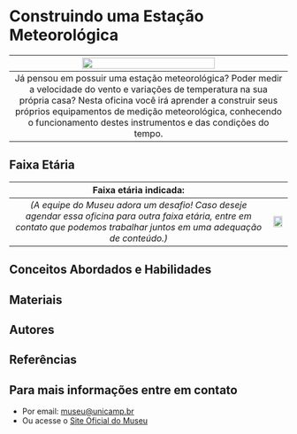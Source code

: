 # Construindo uma Estação Meteorológica

|<img src="eco.png" width="70%" height="70%"> |
|:-------------:|
| Já pensou em possuir uma estação meteorológica? Poder medir a velocidade do vento e variações de temperatura na sua própria casa? Nesta oficina você irá aprender a construir seus próprios equipamentos de medição meteorológica, conhecendo o funcionamento destes instrumentos e das condições do tempo.|
 

## Faixa Etária

|Faixa etária indicada: ||
|:-------------:|:-------------:|
|*(A equipe do Museu adora um desafio! Caso deseje agendar essa oficina para outra faixa etária, entre em contato que podemos trabalhar juntos em uma adequação de conteúdo.)*|<img src="ecoesfera_b.jpeg" width="90%" height="90%"> |

## Conceitos Abordados e Habilidades

## Materiais

## Autores

## Referências

## Para mais informações entre em contato

* Por email: museu@unicamp.br
* Ou acesse o [Site Oficial do Museu](https://www.mc.unicamp.br/visite)

